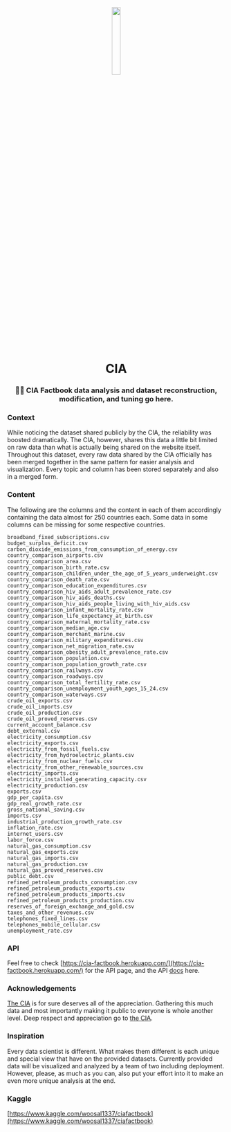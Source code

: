 <div align="center">
  <img src="https://upload.wikimedia.org/wikipedia/commons/thumb/2/23/CIA_logo_%282021%29.svg/1200px-CIA_logo_%282021%29.svg.png" width=20% />
  <h1>CIA</h1>
  <h3>🐱‍💻 CIA Factbook data analysis and dataset reconstruction, modification, and tuning go here.</h3>
</div>

### Context

While noticing the dataset shared publicly by the CIA, the reliability was boosted dramatically. The CIA, however, shares this data a little bit limited on raw data than what is actually being shared on the website itself. Throughout this dataset, every raw data shared by the CIA officially has been merged together in the same pattern for easier analysis and visualization. Every topic and column has been stored separately and also in a merged form.


### Content

The following are the columns and the content in each of them accordingly containing the data almost for 250 countries each. Some data in some columns can be missing for some respective countries.

```
broadband_fixed_subscriptions.csv
budget_surplus_deficit.csv
carbon_dioxide_emissions_from_consumption_of_energy.csv
country_comparison_airports.csv
country_comparison_area.csv
country_comparison_birth_rate.csv
country_comparison_children_under_the_age_of_5_years_underweight.csv
country_comparison_death_rate.csv
country_comparison_education_expenditures.csv
country_comparison_hiv_aids_adult_prevalence_rate.csv
country_comparison_hiv_aids_deaths.csv
country_comparison_hiv_aids_people_living_with_hiv_aids.csv
country_comparison_infant_mortality_rate.csv
country_comparison_life_expectancy_at_birth.csv
country_comparison_maternal_mortality_rate.csv
country_comparison_median_age.csv
country_comparison_merchant_marine.csv
country_comparison_military_expenditures.csv
country_comparison_net_migration_rate.csv
country_comparison_obesity_adult_prevalence_rate.csv
country_comparison_population.csv
country_comparison_population_growth_rate.csv
country_comparison_railways.csv
country_comparison_roadways.csv
country_comparison_total_fertility_rate.csv
country_comparison_unemployment_youth_ages_15_24.csv
country_comparison_waterways.csv
crude_oil_exports.csv
crude_oil_imports.csv
crude_oil_production.csv
crude_oil_proved_reserves.csv
current_account_balance.csv
debt_external.csv
electricity_consumption.csv
electricity_exports.csv
electricity_from_fossil_fuels.csv
electricity_from_hydroelectric_plants.csv
electricity_from_nuclear_fuels.csv
electricity_from_other_renewable_sources.csv
electricity_imports.csv
electricity_installed_generating_capacity.csv
electricity_production.csv
exports.csv
gdp_per_capita.csv
gdp_real_growth_rate.csv
gross_national_saving.csv
imports.csv
industrial_production_growth_rate.csv
inflation_rate.csv
internet_users.csv
labor_force.csv
natural_gas_consumption.csv
natural_gas_exports.csv
natural_gas_imports.csv
natural_gas_production.csv
natural_gas_proved_reserves.csv
public_debt.csv
refined_petroleum_products_consumption.csv
refined_petroleum_products_exports.csv
refined_petroleum_products_imports.csv
refined_petroleum_products_production.csv
reserves_of_foreign_exchange_and_gold.csv
taxes_and_other_revenues.csv
telephones_fixed_lines.csv
telephones_mobile_cellular.csv
unemployment_rate.csv
```

### API
Feel free to check [https://cia-factbook.herokuapp.com/](https://cia-factbook.herokuapp.com/) for the API page, and the API [docs](https://github.com/woosal1337/cia/tree/main/api) here.

### Acknowledgements

[The CIA](https://www.cia.gov/the-world-factbook/) is for sure deserves all of the appreciation. Gathering this much data and most importantly making it public to everyone is whole another level. Deep respect and appreciation go to [the CIA](https://www.cia.gov/the-world-factbook/).

### Inspiration

Every data scientist is different. What makes them different is each unique and special view that have on the provided datasets. Currently provided data will be visualized and analyzed by a team of two including deployment. However, please, as much as you can, also put your effort into it to make an even more unique analysis at the end.

### Kaggle
[https://www.kaggle.com/woosal1337/ciafactbook](https://www.kaggle.com/woosal1337/ciafactbook)
